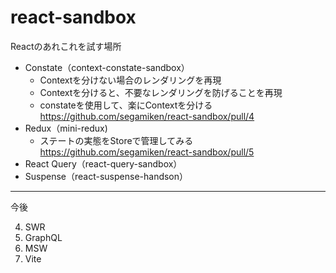 # react-sandbox
Reactのあれこれを試す場所

- Constate（context-constate-sandbox） 
  - Contextを分けない場合のレンダリングを再現
  - Contextを分けると、不要なレンダリングを防げることを再現
  - constateを使用して、楽にContextを分ける https://github.com/segamiken/react-sandbox/pull/4
- Redux（mini-redux)
  - ステートの実態をStoreで管理してみる https://github.com/segamiken/react-sandbox/pull/5
- React Query（react-query-sandbox）
- Suspense（react-suspense-handson）
---
今後

4. SWR
5. GraphQL
6. MSW
7. Vite
